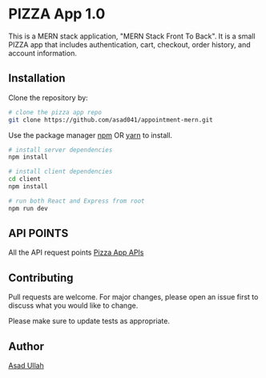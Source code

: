 # PIZZA App 1.0

This is a MERN stack application, "MERN Stack Front To Back". It is a small PIZZA app that includes authentication, cart, checkout, order history, and account information.

## Installation

Clone the repository by:

```bash
# clone the pizza app repo
git clone https://github.com/asad041/appointment-mern.git
```

Use the package manager [npm](https://www.npmjs.com/) OR [yarn](https://yarnpkg.com/) to install.

```bash
# install server dependencies
npm install

# install client dependencies
cd client
npm install

# run both React and Express from root
npm run dev
```

## API POINTS

All the API request points [Pizza App APIs](https://documenter.getpostman.com/view/10524724/T17DiVLC?version=latest)

## Contributing

Pull requests are welcome. For major changes, please open an issue first to discuss what you would like to change.

Please make sure to update tests as appropriate.

## Author

[Asad Ullah](https://asadullah.info)
